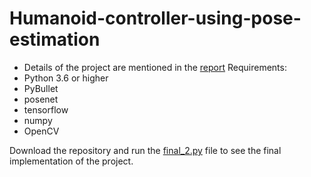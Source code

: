 # Humanoid-controller-using-pose-estimation
* Details of the project are mentioned in the [report](https://github.com/NiranthS/Humanoid-controller-using-pose-estimation/blob/master/Humanoid%20control%20using%20human%20pose%20detection.pdf)
Requirements:
* Python 3.6 or higher
* PyBullet
* posenet
* tensorflow
* numpy
* OpenCV

Download the repository and run the [final_2.py](https://github.com/nishantkr18/Humanoid-controller-using-pose-estimation/blob/master/final_2.py) file to see the final implementation of the project.

